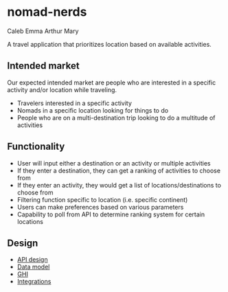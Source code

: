 # nomad-nerds

Caleb
Emma
Arthur
Mary

A travel application that prioritizes location based on available activities.

## Intended market

Our expected intended market are people who are interested in a specific activity and/or location while traveling.

* Travelers interested in a specific activity
* Nomads in a specific location looking for things to do
* People who are on a multi-destination trip looking to do a multitude of activities

## Functionality

* User will input either a destination or an activity or multiple activities
* If they enter a destination, they can get a ranking of activities to choose from
* If they enter an activity, they would get a list of locations/destinations to choose from
* Filtering function specific to location (i.e. specific continent)
* Users can make preferences based on various parameters
* Capability to poll from API to determine ranking system for certain locations

## Design
* [API design](docs/apis.md)
* [Data model](docs/data-model.md)
* [GHI](docs/ghi.md)
* [Integrations](docs/integrations.md)